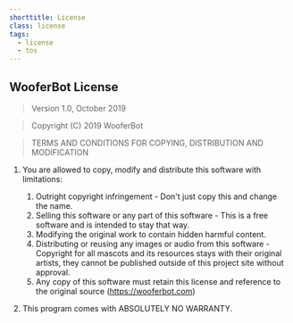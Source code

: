 ```yaml
---
shorttitle: License
class: license
tags:
  - license
  - tos
---
```

## WooferBot License

> Version 1.0, October 2019

> Copyright (C) 2019 WooferBot

> TERMS AND CONDITIONS FOR COPYING, DISTRIBUTION AND MODIFICATION

1. You are allowed to copy, modify and distribute this software with limitations:
    1. Outright copyright infringement - Don't just copy this and change the name.
    2. Selling this software or any part of this software - This is a free software and is intended to stay that way.
    3. Modifying the original work to contain hidden harmful content.
    4. Distributing or reusing any images or audio from this software - Copyright for all mascots and its resources stays with their original artists, they cannot be published outside of this project site without approval.
    5. Any copy of this software must retain this license and reference to the original source (https://wooferbot.com)

2. This program comes with ABSOLUTELY NO WARRANTY.
